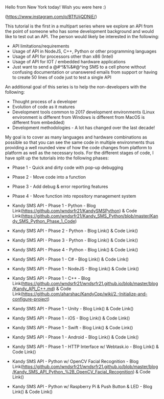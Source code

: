 Hello from New York today! Wish you were here :)

(https://www.instagram.com/p/BTfUijQDNiE/)

This tutorial is the first in a multipart series where we explore an API from the point of someone who has some development background and would like to test out an API. The person would likely be interested in the following:
- API limitations/requirements
- Usage of API in NodeJS, C++, Python or other programming languages
- Usage of API for processors other than x86 (Intel) 
- Usage of API for IOT / embedded hardware applications 
- Just want to send a @#^!&%&#@^ing SMS to a cell phone without confusing documentation or unanswered emails from support or having to create 50 lines of code just to test a single API

An additional goal of this series is to help the non-developers with the following:
- Thought process of a developer
- Evolution of code as it matures
- Development tools common to 2017 development environments (Linux environment is different from Windows is different from MacOS is different from embedded) 
- Development methodologies - A lot has changed over the last decade! 

My goal is to cover as many languages and hardware combinations as possible so that you can see the same code in multiple environments thus providing a well rounded view of how the code changes from platform to platform as well as the necessary tools. For the different stages of code, I have split up the tutorials into the following phases:
- Phase 1 - Quick and dirty code with pop-up debugging
- Phase 2 - Move code into a function
- Phase 3 - Add debug & error reporting features
- Phase 4 - Move function into repository management system

- Kandy SMS API - Phase 1 - Python - Blog Link(https://github.com/wndsrfr21/KandySMSPython) & Code Link(https://github.com/wndsrfr21/Kandy_SMS_Python/blob/master/Kandy_SMS_Python_Phase_1_Code)
- Kandy SMS API - Phase 2 - Python - Blog Link() & Code Link() 
- Kandy SMS API - Phase 3 - Python - Blog Link() & Code Link() 
- Kandy SMS API - Phase 4 - Python - Blog Link() & Code Link() 
- Kandy SMS API - Phase 1 - C# - Blog Link() & Code Link()
- Kandy SMS API - Phase 1 - NodeJS - Blog Link() & Code Link()
- Kandy SMS API - Phase 1 - C++ - Blog Link(https://github.com/wndsrfr21/wndsrfr21.github.io/blob/master/blog/Kandy_API_C++.md) & Code Link(https://github.com/aharshac/KandyCpp/wiki/2.-Initialize-and-configure-project)
- Kandy SMS API - Phase 1 - Unity - Blog Link() & Code Link()
- Kandy SMS API - Phase 1 - iOS - Blog Link() & Code Link()
- Kandy SMS API - Phase 1 - Swift - Blog Link() & Code Link()
- Kandy SMS API - Phase 1 - Android - Blog Link() & Code Link()
- Kandy SMS API - Phase 1 - HTTP Interface w/ Webtask.io - Blog Link() & Code Link()
- Kandy SMS API - Python w/ OpenCV Facial Recognition - Blog Link(https://github.com/wndsrfr21/wndsrfr21.github.io/blob/master/blog/Kandy_SMS_API_Python_%2B_OpenCV_Facial_Recognition) & Code Link()
- Kandy SMS API - Python w/ Raspberry Pi & Push Button & LED - Blog Link() & Code Link()
